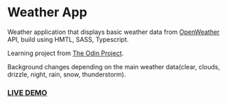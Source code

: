# Weather App

Weather application that displays basic weather data from [OpenWeather](https://openweathermap.org/) API, build using HMTL, SASS, Typescript.

Learning project from [The Odin Project](https://www.theodinproject.com/paths/full-stack-javascript/courses/javascript/lessons/weather-app).

Background changes depending on the main weather data(clear, clouds, drizzle, night, rain, snow, thunderstorm).

### [LIVE DEMO](https://gokhanturgut.github.io/weather-app/)
